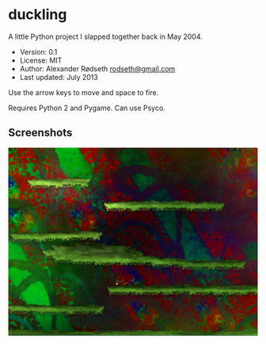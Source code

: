 duckling
========

A little Python project I slapped together back in May 2004.

* Version: 0.1
* License: MIT
* Author: Alexander Rødseth <rodseth@gmail.com>
* Last updated: July 2013

Use the arrow keys to move and space to fire.

Requires Python 2 and Pygame. Can use Psyco.

Screenshots
-----------

![](screenshots/31-07-13.png)
